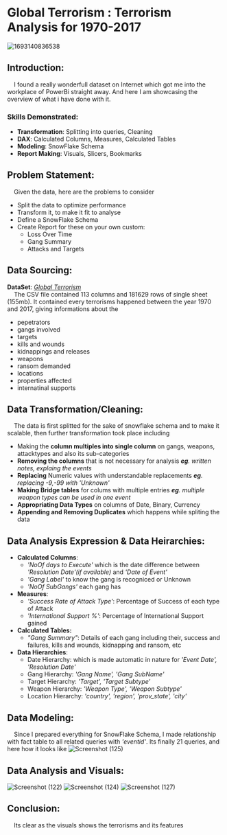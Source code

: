 # **Global Terrorism :** Terrorism Analysis for 1970-2017
![1693140836538](https://github.com/user-attachments/assets/d9046d4d-c6cf-44e2-91e1-fdab0ae897a8)
## Introduction:
&nbsp;&nbsp;&nbsp;&nbsp;I found a really wonderfull dataset on Internet which got me into the workplace of PowerBi straight away. And here I am showcasing the overview of what i have done with it.
### Skills Demonstrated:
* **Transformation**: Splitting into queries, Cleaning
* **DAX**: Calculated Columns, Measures, Calculated Tables
* **Modeling**: SnowFlake Schema
* **Report Making**: Visuals, Slicers, Bookmarks
## Problem Statement:
&nbsp;&nbsp;&nbsp;&nbsp;Given the data, here are the problems to consider

* Split the data to optimize performance
* Transform it, to make it fit to analyse
* Define a SnowFlake Schema
* Create Report for these on your own custom:
  * Loss Over Time
  * Gang Summary
  * Attacks and Targets
## Data Sourcing:
**DataSet**: [_Global Terrorism_](https://www.kaggle.com/datasets/START-UMD/gtd)<br>
&nbsp;&nbsp;&nbsp;&nbsp;The CSV file contained 113 columns and 181629 rows of single sheet (155mb). It contained every terrorisms happened between the year 1970 and 2017, giving informations about the
  
  - pepetrators
  - gangs involved
  - targets
  - kills and wounds
  - kidnappings and releases
  - weapons
  - ransom demanded
  - locations
  - properties affected
  - internatinal supports
## Data Transformation/Cleaning:
&nbsp;&nbsp;&nbsp;&nbsp;The data is first splitted for the sake of snowflake schema and to make it scalable, then further transformation took place including
* Making the **column multiples into single column** on gangs, weapons, attacktypes and also its sub-categories
* **Removing the columns** that is not necessary for analysis _**eg**. written notes, explaing the events_
* **Replacing** Numeric values with understandable replacements _**eg**. replacing -9,-99 with 'Unknown'_
* **Making Bridge tables** for colums with multiple entries _**eg**. multiple weapon types can be used in one event_
* **Appropriating Data Types** on columns of Date, Binary, Currency
* **Appending and Removing Duplicates** which happens while spliting the data
## Data Analysis Expression & Data Heirarchies:
* **Calculated Columns**:
  * _'NoOf days to Execute'_ which is the date difference between _'Resolution Date'(if available)_ and _'Date of Event'_
  * _'Gang Label'_ to know the gang is recogniced or Unknown
  * _'NoOf SubGangs'_ each gang has
* **Measures**:
  * _'Success Rate of Attack Type'_: Percentage of Success of each type of Attack
  * _'International Support %'_: Percentage of International Support gained
* **Calculated Tables:**
  * _"Gang Summary"_: Details of each gang including their, success and failures, kills and wounds, kidnapping and ransom, etc
* **Data Hierarchies**:
  * Date Hierarchy: which is made automatic in nature for _'Event Date', 'Resolution Date'_
  * Gang Hierarchy: _'Gang Name', 'Gang SubName'_
  * Target Hierarchy: _'Target', 'Target Subtype'_
  * Weapon Hierarchy: _'Weapon Type', 'Weapon Subtype'_
  * Location Hierarchy: _'country', 'region', 'prov_state', 'city'_
## Data Modeling:
&nbsp;&nbsp;&nbsp;&nbsp;Since I prepared everything for SnowFlake Schema, I made relationship with fact table to all related queries with _'eventid'_. Its finally 21 queries, and here how it looks like
![Screenshot (125)](https://github.com/user-attachments/assets/9ef129b2-bf24-4364-b1df-c78664d43f55)
## Data Analysis and Visuals:
![Screenshot (122)](https://github.com/user-attachments/assets/53893094-8737-4e78-8151-15afcd69bbe2)
![Screenshot (124)](https://github.com/user-attachments/assets/21084f23-790f-4420-ac5a-25f6b6ce8972)
![Screenshot (127)](https://github.com/user-attachments/assets/5df7afcc-ed99-467a-b108-143b26edffa4)

## Conclusion:
&nbsp;&nbsp;&nbsp;&nbsp;Its clear as the visuals shows the terrorisms and its features
